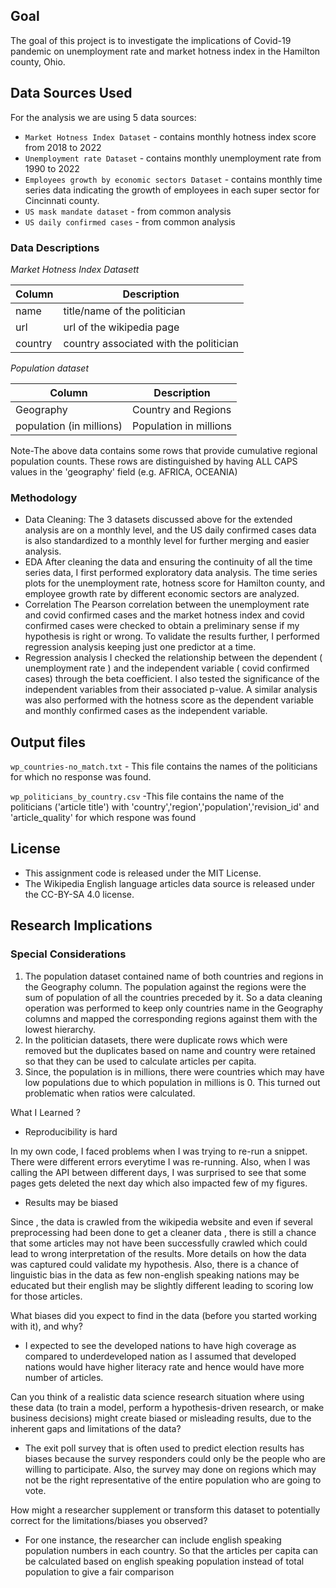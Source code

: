
## Goal
The goal of this project is to investigate the implications of Covid-19 pandemic on unemployment rate and market hotness index in the Hamilton county, Ohio.

## Data Sources Used
For the analysis we are using 5 data sources:

- `Market Hotness Index Dataset` - contains monthly hotness index score from 2018 to 2022
- `Unemployment rate Dataset` - contains monthly unemployment rate from 1990 to 2022
- `Employees growth by economic sectors Dataset` - contains monthly time series data indicating the growth of employees in each super sector for Cincinnati county.
- `US mask mandate dataset` - from common analysis
- `US daily confirmed cases` - from common analysis


### Data Descriptions

*Market Hotness Index Datasett*

| Column | Description |
| ------ | ----------- |
| name   | title/name of the politician
| url    | url of the wikipedia page
| country| country associated with the politician

*Population dataset*

| Column | Description |
| ------ | ----------- |
| Geography   | Country and Regions
| population (in millions) | Population in millions

Note-The above data contains some rows that provide cumulative regional population counts. These rows are distinguished by having ALL CAPS values in the 'geography' field (e.g. AFRICA, OCEANIA)

### Methodology
- Data Cleaning:
The 3 datasets discussed above for the extended analysis are on a monthly level, and the US daily confirmed cases data is also standardized to a monthly level for further merging and easier analysis.
- EDA
After cleaning the data and ensuring the continuity of all the time series data, I first performed exploratory data analysis. The time series plots for the unemployment rate, hotness score for Hamilton county, and employee growth rate by different economic sectors are analyzed. 
- Correlation
The Pearson correlation between the unemployment rate and covid confirmed cases and the market hotness index and covid confirmed cases were checked to obtain a preliminary sense if my hypothesis is right or wrong. To validate the results further, I performed regression analysis keeping just one predictor at a time.
- Regression analysis
I checked the relationship between the dependent ( unemployment rate ) and the independent variable ( covid confirmed cases) through the beta coefficient. I also tested the significance of the independent variables from their associated p-value. A similar analysis was also performed with the hotness score as the dependent variable and monthly confirmed cases as the independent variable.


## Output files

`wp_countries-no_match.txt` - This file contains the names of the politicians for which no response was found.

`wp_politicians_by_country.csv` -This file contains the name of the politicians ('article title') with 'country','region','population','revision_id' and 	'article_quality' for which respone was found

## License
- This assignment code is released under the MIT License.
- The Wikipedia English language articles data source is released under the CC-BY-SA 4.0 license.


## Research Implications

### Special Considerations

1. The population dataset contained name of both countries and regions in the Geography column. The population against the regions were the sum of population of all the countries preceded by it. So a data cleaning operation was performed to keep only countries name in the Geography columns and mapped the corresponding regions against them with the lowest hierarchy.
2. In the politician datasets, there were duplicate rows which were removed but the duplicates based on name and country were retained so that they can be used to calculate articles per capita.
3. Since, the population is in millions, there were countries which may have low populations due to which population in millions is 0. This turned out problematic when ratios were calculated.

What I Learned ?

- Reproducibility is hard

In my own code, I faced problems when I was trying to re-run a snippet. There were different errors everytime I was re-running. Also, when I was calling the API between different days, I was surprised to see that some pages gets deleted the next day which also impacted few of my figures. 

- Results may be biased

Since , the data is crawled from the wikipedia website and even if several preprocessing had been done to get a cleaner data , there is still a chance that some articles may not have been successfully crawled which could lead to wrong interpretation of the results. More details on how the data was captured could validate my hypothesis. Also, there is a chance of linguistic bias in the data as few non-english speaking nations may be educated but their english may be slightly different leading to scoring low for those articles. 

What biases did you expect to find in the data (before you started working with it), and why? 

- I expected to see the developed nations to have high coverage as compared to underdeveloped nation as I assumed that developed nations would have higher literacy rate and hence would have more number of articles.

Can you think of a realistic data science research situation where using these data (to train a model, perform a hypothesis-driven research, or make business decisions) might create biased or misleading results, due to the inherent gaps and limitations of the data?

- The exit poll survey that is often used to predict election results has biases because the survey responders could only be the people who are willing to participate. Also, the survey may done on regions which may not be the right representative of the entire population who are going to vote.

How might a researcher supplement or transform this dataset to potentially correct for the limitations/biases you observed? 

- For one instance, the researcher can include english speaking population numbers in each country. So that the articles per capita can be calculated based on english speaking population instead of total population to give a fair comparison
